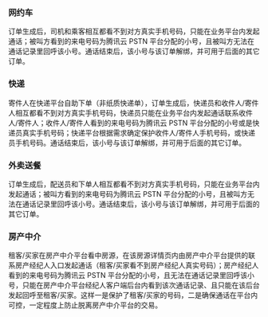 ###	网约车
订单生成后，司机和乘客相互都看不到对方真实手机号码，只能在业务平台内发起通话；被叫方看到的来电号码为腾讯云 PSTN 平台分配的小号，且被叫方无法在通话记录里回呼该小号。通话结束后，该小号与该订单解绑，并可用于后面的其它订单。

###	快递
寄件人在快递平台自助下单（非纸质快递单），订单生成后，快递员和收件人/寄件人相互都看不到对方真实手机号码，快递员只能在业务平台内发起通话联系收件人/寄件人；收件人/寄件人看到的来电号码为腾讯云 PSTN 平台分配的小号或是快递员真实手机号码；快递平台根据需求确定保护收件人/寄件人手机号码，或快递员手机号码。通话结束后，该小号与该订单解绑，并可用于后面的其它订单。

###	外卖送餐
订单生成后，配送员和下单人相互都看不到对方真实手机号码，只能在业务平台内发起通话；被叫方看到的来电号码为腾讯云 PSTN 平台分配的小号，且被叫方无法在通话记录里回呼该小号。通话结束后，该小号与该订单解绑，并可用于后面的其它订单。

###	房产中介
租客/买家在房产中介平台看中房源，在该房源详情页内由房产中介平台提供的联系房产经纪人入口发起通话（租客/买家看不到房产经纪人真实号码）；房产经纪人看到的来电号码为腾讯云 PSTN 平台分配的小号，且无法在通话记录里回呼该小号，只能在房产中介平台经纪人客户端后台内看到该次通话记录、且只能在该后台发起回呼至租客/买家。这样一是保护了租客/买家的号码，二是确保通话在平台内可控，一定程度上防止脱离房产中介平台的交易。
